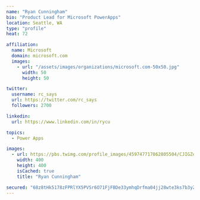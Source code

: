 ```yaml
---
name: "Ryan Cunningham"
bio: "Product Lead for Microsoft PowerApps"
location: Seattle, WA
type: "profile"
heat: 72

affiliation:
  name: Microsoft
  domain: microsoft.com
  images:
    - url: "/assets/images/organizations/microsoft.com-50x50.jpg"
      width: 50
      height: 50

twitter:
  username: rc_says
  url: https://twitter.com/rc_says
  followers: 2700

linkedin:
  url: https://www.linkedin.com/in/rycu

topics:
  - Power Apps

images:
  - url: https://pbs.twimg.com/profile_images/459747717862805504/CJIGZejd_400x400.png
    width: 400
    height: 400
    isCached: true
    title: "Ryan Cunningham"

secured: "68z8tHk5178zFPRlYX5PVSr6O71FjFBDe33ymhqDrfma04jj28wte3ks7b3yZeyAnRB92bzy+rixeLtnHstqyI0RG5ZLXZRg2PCXxyrgglTDx69ohEK+RVMy3LKod3YBqPF0c43tqRjML32Huh+OnsNC4oQZLEm85eXFiIujRCINV9F4ygbeQ9hPm2KCwDbuKif72rDEJ/XI18CTj7gunl/EIIt8Vbeupx1HgwE1Bn07OIw/dheLf4Ll2Ahj4l/Nr5nm2F5teq+DiXlp7Z4/PIne7FmhnHqFzEp//kIODGdXXUu5a7oXe+3xrIknwSs2sgOBlmgAS2RAVwGScQDTSLBsNc0ikMmp0mSFkKcVpGxRYUgFqFW6coeL7zjuifOPXrqxdhfWu4QlahoqzII7naD9Y1XE93ZkCJI2QzwMvPo=;563+XC0sDuDdigT+fAjXlg=="
---
```


